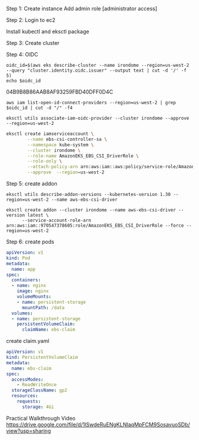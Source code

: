Step 1: Create instance
		Add admin role [administrator access]

Step 2: Login to ec2

Install kubectl and eksctl package

Step 3: Create cluster

Step 4: OIDC 
```
oidc_id=$(aws eks describe-cluster --name irondome --region=us-west-2 --query "cluster.identity.oidc.issuer" --output text | cut -d '/' -f 5)
echo $oidc_id
```
04B9B8B86AAB8AF93259FBD40DFF0D4C


```
aws iam list-open-id-connect-providers --region=us-west-2 | grep $oidc_id | cut -d "/" -f4 
```

```
eksctl utils associate-iam-oidc-provider --cluster irondome --approve --region=us-west-2
```

```sh
eksctl create iamserviceaccount \
        --name ebs-csi-controller-sa \
        --namespace kube-system \
        --cluster irondome \
        --role-name AmazonEKS_EBS_CSI_DriverRole \
        --role-only \
        --attach-policy-arn arn:aws:iam::aws:policy/service-role/AmazonEBSCSIDriverPolicy \
        --approve  --region=us-west-2
```

Step 5: create addon
```
eksctl utils describe-addon-versions --kubernetes-version 1.30 --region=us-west-2 --name aws-ebs-csi-driver
```

```
eksctl create addon --cluster irondome --name aws-ebs-csi-driver --version latest \
      --service-account-role-arn arn:aws:iam::970547378605:role/AmazonEKS_EBS_CSI_DriverRole --force --region=us-west-2
```

Step 6: create pods
```yaml
apiVersion: v1
kind: Pod
metadata:
  name: app
spec:
  containers:
  - name: nginx
    image: nginx
    volumeMounts:
    - name: persistent-storage
      mountPath: /data
  volumes:
  - name: persistent-storage
    persistentVolumeClaim:
      claimName: ebs-claim
```

create claim.yaml
```yaml
apiVersion: v1
kind: PersistentVolumeClaim
metadata:
  name: ebs-claim
spec:
  accessModes:
    - ReadWriteOnce
  storageClassName: gp2
  resources:
    requests:
      storage: 4Gi
```

Practical Walkthrough Video 
https://drive.google.com/file/d/1lSwdeRuENgKLNIaqMpFCM9SosavuoSDb/view?usp=sharing
